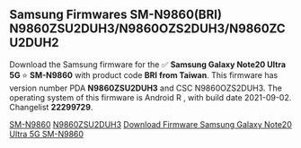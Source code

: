 <h2>Samsung Firmwares SM-N9860(BRI) N9860ZSU2DUH3/N9860OZS2DUH3/N9860ZCU2DUH2</h2>
Download the Samsung firmware for the ✅ <strong>Samsung Galaxy Note20 Ultra 5G </strong> ⭐ <strong>SM-N9860</strong> with product code <strong>BRI</strong> <strong> from Taiwan</strong>. This firmware has version number PDA <strong>N9860ZSU2DUH3</strong> and CSC N9860OZS2DUH3. The operating system of this firmware is Android R , with build date 2021-09-02. Changelist <strong>22299729</strong>.


[SM-N9860](https://samfirm.shop/samsung/model/SM-N9860)
[N9860ZSU2DUH3](https://samfirm.shop/samsung/pda/N9860ZSU2DUH3)
[Download Firmware Samsung Galaxy Note20 Ultra 5G SM-N9860](https://samfirm.shop/samsung/firmware/451163)
